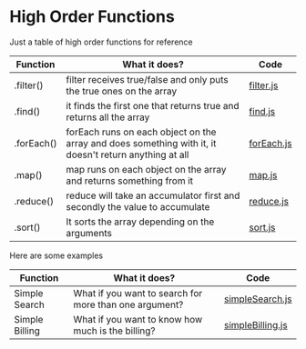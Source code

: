 # High Order Functions

Just a table of high order functions for reference

| Function   | What it does?                                                                                        | Code                  |
| ---------- | ---------------------------------------------------------------------------------------------------- | --------------------- |
| .filter()  | filter receives true/false and only puts the true ones on the array                                  | [filter.js][filter]   |
| .find()    | it finds the first one that returns true and returns all the array                                    | [find.js][find]       |
| .forEach() | forEach runs on each object on the array and does something with it, it doesn't return anything at all | [forEach.js][foreach] |
| .map()     | map runs on each object on the array and returns something from it                                   | [map.js][map]         |
| .reduce()  | reduce will take an accumulator first and secondly the value to accumulate                           | [reduce.js][reduce]   |
| .sort()    | It sorts the array depending on the arguments                                                        | [sort.js][sort]       |

Here are some examples

| Function       | What it does?                                          | Code                              |
| -------------- | ------------------------------------------------------ | --------------------------------- |
| Simple Search  | What if you want to search for more than one argument? | [simpleSearch.js][simplesearch]   |
| Simple Billing | What if you want to know how much is the billing?      | [simpleBilling.js][simplebilling] |

[filter]: https://github.com/pedroapfilho/high-order-functions/blob/master/functions/filter.js
[find]: https://github.com/pedroapfilho/high-order-functions/blob/master/functions/find.js
[foreach]: https://github.com/pedroapfilho/high-order-functions/blob/master/functions/forEach.js
[map]: https://github.com/pedroapfilho/high-order-functions/blob/master/functions/map.js
[reduce]: https://github.com/pedroapfilho/high-order-functions/blob/master/functions/reduce.js
[sort]: https://github.com/pedroapfilho/high-order-functions/blob/master/functions/sort.js
[simplebilling]: https://github.com/pedroapfilho/high-order-functions/blob/master/examples/simpleBilling.js
[simplesearch]: https://github.com/pedroapfilho/high-order-functions/blob/master/examples/simpleSearch.js

